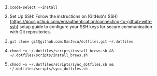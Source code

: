 1. `xcode-select --install`

2. Set Up SSH: Follow the instructions on (GitHub's SSH)[https://docs.github.com/en/authentication/connecting-to-github-with-ssh] setup guide to configure your SSH keys for secure communication with Git repositories.

3. `git clone git@github.com:DanJecu/dotfiles.git ~/.dotfiles`

4. `chmod +x ~/.dotfiles/scripts/install_brews.sh && ~/.dotfiles/scripts/install_brews.sh`

5. `chmod +x ~/.dotfiles/scripts/sync_dotfiles.sh && ~/.dotfiles/scripts/sync_dotfiles.sh`
